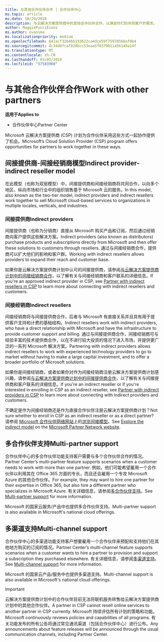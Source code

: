 ```yaml
---
title: 与其他合作伙伴合作 | 合作伙伴中心
ms.topic: article
ms.date: 10/29/2018
description: 与云解决方案提供商中的其他合作伙伴合作，以满足你们的共同客户的需求。
author: MaggiePucciEvans
ms.author: evansma
ms.localizationpriority: medium
ms.openlocfilehash: 641acf32646b193622ca4dce59f75970568af9b4
ms.sourcegitcommit: 4c34d6fcaf020bcc53eaa5f0379011a56149a14f
ms.translationtype: MT
ms.contentlocale: zh-CN
ms.lasthandoff: 03/05/2019
ms.locfileid: "57583960"
---
```

# <a name="work-with-other-partners"></a><span data-ttu-id="23605-103">与其他合作伙伴合作</span><span class="sxs-lookup"><span data-stu-id="23605-103">Work with other partners</span></span>

<span data-ttu-id="23605-104">**适用于**</span><span class="sxs-lookup"><span data-stu-id="23605-104">**Applies to**</span></span>

-  <span data-ttu-id="23605-105">合作伙伴中心</span><span class="sxs-lookup"><span data-stu-id="23605-105">Partner Center</span></span>

<span data-ttu-id="23605-106">Microsoft 云解决方案提供商 (CSP) 计划为合作伙伴采用这些方式一起协作提供了机会。</span><span class="sxs-lookup"><span data-stu-id="23605-106">Microsoft’s Cloud Solution Provider (CSP) program offers opportunities for partners to work together in these ways.</span></span>

## <a name="indirect-provider-indirect-reseller-model"></a><span data-ttu-id="23605-107">间接提供商-间接经销商模型</span><span class="sxs-lookup"><span data-stu-id="23605-107">Indirect provider-indirect reseller model</span></span>

<span data-ttu-id="23605-108">在此模型（也称为双层模型）中，间接提供商和间接经销商将共同合作，以向多个地区、纵向市场和行业中的组织销售基于 Microsoft 云的服务。</span><span class="sxs-lookup"><span data-stu-id="23605-108">In this model, also known as the two-tier model, indirect providers and indirect resellers work together to sell Microsoft cloud-based services to organizations in multiple locales, verticals, and industries.</span></span> 

### <a name="indirect-providers"></a><span data-ttu-id="23605-109">间接提供商</span><span class="sxs-lookup"><span data-stu-id="23605-109">Indirect providers</span></span> 

<span data-ttu-id="23605-110">间接提供商（也称为分销商）直接从 Microsoft 购买产品和订阅，然后通过经销商向客户提供这些解决方案。</span><span class="sxs-lookup"><span data-stu-id="23605-110">Indirect providers (also known as distributors) purchase products and subscriptions directly from Microsoft and then offer these solutions to customers through resellers.</span></span> <span data-ttu-id="23605-111">通过与间接经销商合作，提供商可以扩大他们的影响和客户群。</span><span class="sxs-lookup"><span data-stu-id="23605-111">Working with indirect resellers allows providers to expand their reach and customer base.</span></span> 

<span data-ttu-id="23605-112">如果你是云解决方案提供商计划中认可的间接提供商，请参阅[与云解决方案提供商计划中的间接经销商合作](indirect-provider-tasks-in-partner-center.md)，以了解有关与间接经销商和客户联系的详细信息。</span><span class="sxs-lookup"><span data-stu-id="23605-112">If you're an approved indirect provider in CSP, see [Partner with indirect resellers in CSP](indirect-provider-tasks-in-partner-center.md) to learn more about connecting with indirect resellers and customers.</span></span> 

### <a name="indirect-resellers"></a><span data-ttu-id="23605-113">间接经销商</span><span class="sxs-lookup"><span data-stu-id="23605-113">Indirect resellers</span></span> 

<span data-ttu-id="23605-114">间接经销商将与间接提供商合作，后者与 Microsoft 有直接关系并且具有用于提供客户支持和计费的基础结构。</span><span class="sxs-lookup"><span data-stu-id="23605-114">Indirect resellers work with indirect providers, who have a direct relationship with Microsoft and have the infrastructure to provide customer support and billing.</span></span> <span data-ttu-id="23605-115">通过与间接提供商合作，间接经销商可与经验丰富的技术提供商合作，以在不进行较大投资的情况下进入市场，并提供更广泛的一系列 Microsoft 解决方案。</span><span class="sxs-lookup"><span data-stu-id="23605-115">Partnering with indirect providers allows indirect resellers to work with experienced technology providers to go to market without having to make a large capital investment, and to offer a broader portfolio of Microsoft solutions.</span></span> 

<span data-ttu-id="23605-116">如果你是间接经销商，或者如果你对作为间接经销商注册云解决方案提供商计划感兴趣，请参阅[与云解决方案提供商计划中的间接提供商合作](indirect-reseller-tasks-in-partner-center.md)，以了解有关与间接提供商和客户联系的详细信息。</span><span class="sxs-lookup"><span data-stu-id="23605-116">If you're an indirect reseller or if you're interested in enrolling in CSP as an indirect reseller, see [Partner with indirect providers in CSP](indirect-reseller-tasks-in-partner-center.md) to learn more about connecting with indirect providers and customers.</span></span>

<span data-ttu-id="23605-117">不确定是作为间接经销商还是作为直接合作伙伴注册云解决方案提供商计划？</span><span class="sxs-lookup"><span data-stu-id="23605-117">Not sure whether to enroll in CSP as an indirect reseller or as a direct partner?</span></span> <span data-ttu-id="23605-118">请参阅 [Microsoft 合作伙伴网络网站](https://partner.microsoft.com)上的[浏览间接模型](https://partner.microsoft.com/cloud-solution-provider/indirect)。</span><span class="sxs-lookup"><span data-stu-id="23605-118">See [Explore the indirect model](https://partner.microsoft.com/cloud-solution-provider/indirect) on the [Microsoft Partner Network website](https://partner.microsoft.com).</span></span>   

## <a name="multi-partner-support"></a><span data-ttu-id="23605-119">多合作伙伴支持</span><span class="sxs-lookup"><span data-stu-id="23605-119">Multi-partner support</span></span>

<span data-ttu-id="23605-120">合作伙伴中心的多合作伙伴功能支持客户需要与多个合作伙伴合作的情况。</span><span class="sxs-lookup"><span data-stu-id="23605-120">Partner Center’s multi-partner feature supports scenarios when a customer needs to work with more than one partner.</span></span> <span data-ttu-id="23605-121">例如，他们可能希望雇用一个合作伙伴以利用其在 Office 365 方面的专长，而且还会雇用一个专攻 Microsoft Azure 的其他合作伙伴。</span><span class="sxs-lookup"><span data-stu-id="23605-121">For example, they may want to hire one partner for their expertise in Office 365, but also hire a different partner who specializes in Microsoft Azure.</span></span> <span data-ttu-id="23605-122">有关详细信息，请参阅[多合作伙伴支持](multipartner.md)。</span><span class="sxs-lookup"><span data-stu-id="23605-122">See [Multi-partner support](multipartner.md) for more information.</span></span>

<span data-ttu-id="23605-123">Microsoft 的国家云服务/产品中也提供多合作伙伴支持。</span><span class="sxs-lookup"><span data-stu-id="23605-123">Multi-partner support is also available in Microsoft's national cloud offerings.</span></span> 

## <a name="multi-channel-support"></a><span data-ttu-id="23605-124">多渠道支持</span><span class="sxs-lookup"><span data-stu-id="23605-124">Multi-channel support</span></span>

<span data-ttu-id="23605-125">合作伙伴中心的多渠道功能支持客户想要雇用一个合作伙伴来预配和支持他们在其他地方购买的订阅的情况。</span><span class="sxs-lookup"><span data-stu-id="23605-125">Partner Center’s multi-channel feature supports scenarios when a customer wants to hire a partner to provision and support a subscription they purchased elsewhere.</span></span> <span data-ttu-id="23605-126">有关详细信息，请参阅[多渠道支持](multichannel.md)。</span><span class="sxs-lookup"><span data-stu-id="23605-126">See [Multi-channel support](multichannel.md) for more information.</span></span>

<span data-ttu-id="23605-127">Microsoft 的国家云产品/服务中也提供多渠道支持。</span><span class="sxs-lookup"><span data-stu-id="23605-127">Multi-channel support is also available in Microsoft's national cloud offerings.</span></span>

> [!IMPORTANT]  
> <span data-ttu-id="23605-128">云解决方案提供商计划中的合作伙伴目前无法将联机服务转售给云解决方案提供商计划中的其他合作伙伴。</span><span class="sxs-lookup"><span data-stu-id="23605-128">A partner in CSP cannot resell online services to another partner in CSP currently.</span></span> <span data-ttu-id="23605-129">Microsoft 持续评估所有计划的策略和功能。</span><span class="sxs-lookup"><span data-stu-id="23605-129">Microsoft continuously reviews policies and capabilities of all programs.</span></span> <span data-ttu-id="23605-130">有关功能发布的所有公告将通过常见通讯渠道（包括合作伙伴中心）进行公布。</span><span class="sxs-lookup"><span data-stu-id="23605-130">Any announcements about feature releases will be announced through the usual communication channels, including Partner Center.</span></span> 

